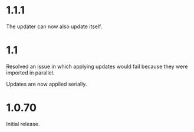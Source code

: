 # 1.1.1

The updater can now also update itself.

# 1.1

Resolved an issue in which applying updates would fail because they were imported in parallel.

Updates are now applied serially.

# 1.0.70

Initial release.